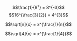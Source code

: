 $$\frac{1}{8³} = 8^{-3}$$
$$16^{\frac{3}{2}} = 4^{3}$$



$$\sqrt[n]{x} = x^{\frac{1}{n}}$$

$$\sqrt[4]{x} = x^{\frac{1}{4}}$$